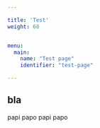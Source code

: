 ```yaml
---

title: 'Test'
weight: 60


menu:
  main:
    name: "Test page"
    identifier: "test-page"

---
```


## bla
papi papo
papi papo